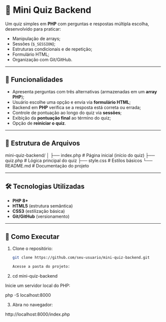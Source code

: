 # 🎯 Mini Quiz Backend

Um quiz simples em **PHP** com perguntas e respostas múltipla escolha, desenvolvido para praticar:
- Manipulação de arrays;
- Sessões (`$_SESSION`);
- Estruturas condicionais e de repetição;
- Formulário HTML;
- Organização com Git/GitHub.

---

## 🚀 Funcionalidades
- Apresenta perguntas com três alternativas (armazenadas em um **array PHP**);
- Usuário escolhe uma opção e envia via **formulário HTML**;
- Backend em **PHP** verifica se a resposta está correta ou errada;
- Controle de pontuação ao longo do quiz via **sessões**;
- Exibição da **pontuação final** ao término do quiz;
- Opção de **reiniciar o quiz**.

---

## 📂 Estrutura de Arquivos

mini-quiz-backend/
│
├── index.php # Página inicial (início do quiz)
├── quiz.php # Lógica principal do quiz
├── style.css # Estilos básicos
└── README.md # Documentação do projeto

---

## 🛠️ Tecnologias Utilizadas
- **PHP 8+**
- **HTML5** (estrutura semântica)
- **CSS3** (estilização básica)
- **Git/GitHub** (versionamento)

---

## 📖 Como Executar
1. Clone o repositório:
   ```bash
   git clone https://github.com/seu-usuario/mini-quiz-backend.git

   Acesse a pasta do projeto:

2. cd mini-quiz-backend


Inicie um servidor local do PHP:

php -S localhost:8000


3. Abra no navegador:

http://localhost:8000/index.php
